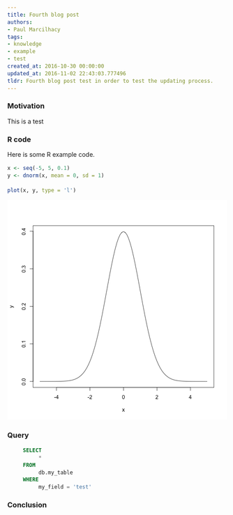 ```yaml
---
title: Fourth blog post
authors:
- Paul Marcilhacy
tags:
- knowledge
- example
- test
created_at: 2016-10-30 00:00:00
updated_at: 2016-11-02 22:43:03.777496
tldr: Fourth blog post test in order to test the updating process.
---
```


### Motivation

This is a test

### R code

Here is some R example code.


```r
x <- seq(-5, 5, 0.1)
y <- dnorm(x, mean = 0, sd = 1)

plot(x, y, type = 'l')
```

![plot of chunk unnamed-chunk-1](images/unnamed-chunk-1-1.png)

### Query

```sql
     SELECT
          *
     FROM
          db.my_table
     WHERE
          my_field = 'test'
```

### Conclusion
